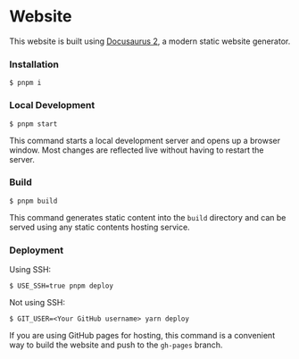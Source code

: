 # Website

This website is built using [Docusaurus 2](https://docusaurus.io/), a modern static website
generator.

### Installation

```
$ pnpm i
```

### Local Development

```
$ pnpm start
```

This command starts a local development server and opens up a browser window. Most changes are
reflected live without having to restart the server.

### Build

```
$ pnpm build
```

This command generates static content into the `build` directory and can be served using any static
contents hosting service.

### Deployment

Using SSH:

```
$ USE_SSH=true pnpm deploy
```

Not using SSH:

```
$ GIT_USER=<Your GitHub username> yarn deploy
```

If you are using GitHub pages for hosting, this command is a convenient way to build the website and
push to the `gh-pages` branch.
